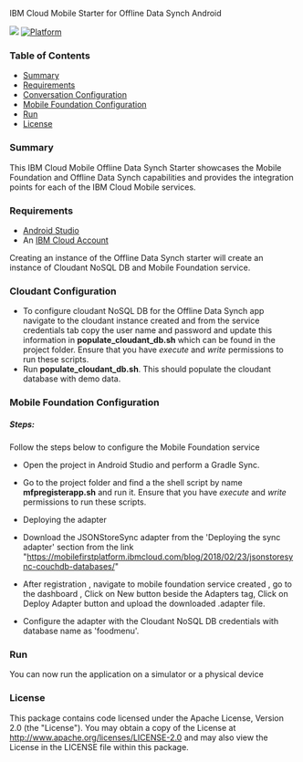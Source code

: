 IBM Cloud Mobile Starter for Offline Data Synch Android

[![](https://img.shields.io/badge/bluemix-powered-blue.svg)](https://bluemix.net)
[![Platform](https://img.shields.io/badge/platform-android-lightgrey.svg?style=flat)](https://developer.android.com/index.html)

### Table of Contents
* [Summary](#summary)
* [Requirements](#requirements)
* [Conversation Configuration](#conversation-configuration)
* [Mobile Foundation Configuration](#mobile-foundation-configuration)
* [Run](#run)
* [License](#license)

### Summary
This IBM Cloud Mobile Offline Data Synch Starter showcases the Mobile Foundation and Offline Data Synch capabilities and provides the integration points for each of the IBM Cloud Mobile services.

### Requirements
* [Android Studio](https://developer.android.com/studio/index.html)
* An [IBM Cloud Account](https://www.bluemix.net/)

Creating an instance of the Offline Data Synch starter will create an instance of Cloudant NoSQL DB and Mobile Foundation service.

### Cloudant Configuration
* To configure cloudant NoSQL DB for the Offline Data Synch app navigate to the cloudant instance created and from the service credentials tab copy the user name and password and update this information in **populate_cloudant_db.sh** which can be found in the project folder. Ensure that you have *execute* and *write* permissions to run these scripts.
* Run **populate_cloudant_db.sh**. This should populate the cloudant database with demo data.


### Mobile Foundation Configuration

##### Steps:
Follow the steps below to configure the Mobile Foundation service

* Open the project in Android Studio and perform a Gradle Sync.

* Go to the project folder and find a the shell script by name **mfpregisterapp.sh** and run it. Ensure that you have *execute* and *write* permissions to run these scripts.

* Deploying the adapter
* Download the JSONStoreSync adapter from the 'Deploying the sync adapter' section from the link "https://mobilefirstplatform.ibmcloud.com/blog/2018/02/23/jsonstoresync-couchdb-databases/"
* After registration , navigate to mobile foundation service created , go to the dashboard , Click on New button beside the Adapters tag, Click on Deploy Adapter button and upload the downloaded .adapter file. 
* Configure the adapter with the Cloudant NoSQL DB credentials with database name as 'foodmenu'.

### Run
You can now run the application on a simulator or a physical device

### License
This package contains code licensed under the Apache License, Version 2.0 (the "License"). You may obtain a copy of the License at http://www.apache.org/licenses/LICENSE-2.0 and may also view the License in the LICENSE file within this package.
